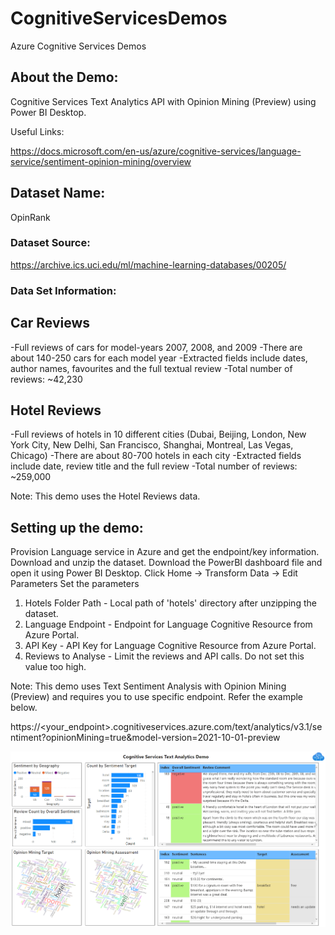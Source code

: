 # CognitiveServicesDemos
Azure Cognitive Services Demos

## About the Demo:

Cognitive Services Text Analytics API with Opinion Mining (Preview) using Power BI Desktop.

Useful Links:

https://docs.microsoft.com/en-us/azure/cognitive-services/language-service/sentiment-opinion-mining/overview

## Dataset Name:

OpinRank

### Dataset Source: 

https://archive.ics.uci.edu/ml/machine-learning-databases/00205/

### Data Set Information:

Car Reviews
------------

-Full reviews of cars for model-years 2007, 2008, and 2009
-There are about 140-250 cars for each model year
-Extracted fields include dates, author names, favourites and the full textual review
-Total number of reviews: ~42,230

Hotel Reviews 
--------------

-Full reviews of hotels in 10 different cities (Dubai, Beijing, London, New York City, New Delhi, San Francisco, Shanghai, Montreal, Las Vegas, Chicago)
-There are about 80-700 hotels in each city
-Extracted fields include date, review title and the full review
-Total number of reviews: ~259,000

Note: This demo uses the Hotel Reviews data. 

## Setting up the demo:

Provision Language service in Azure and get the endpoint/key information.
Download and unzip the dataset.
Download the PowerBI dashboard file and open it using Power BI Desktop.
Click Home -> Transform Data -> Edit Parameters
Set the parameters

1) Hotels Folder Path - Local path of 'hotels' directory after unzipping the dataset.
2) Language Endpoint - Endpoint for Language Cognitive Resource from Azure Portal.
3) API Key - API Key for Language Cognitive Resource from Azure Portal.
4) Reviews to Analyse - Limit the reviews and API calls. Do not set this value too high.

Note: This demo uses Text Sentiment Analysis with Opinion Mining (Preview) and requires you to use specific endpoint. Refer the example below.

https://<your_endpoint>.cognitiveservices.azure.com/text/analytics/v3.1/sentiment?opinionMining=true&model-version=2021-10-01-preview

![Screenshot](./images/sample_output1.png)